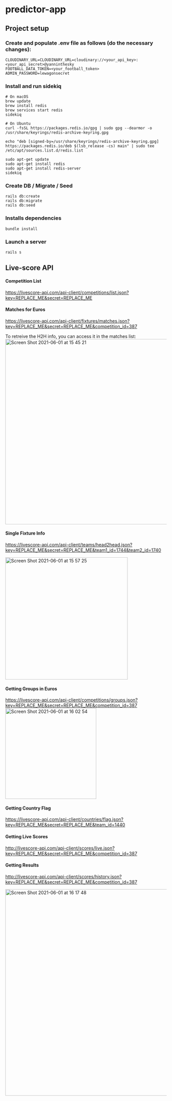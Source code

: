 # predictor-app
## Project setup

### Create and populate .env file as follows (do the necessary changes):
```
CLOUDINARY_URL=CLOUDINARY_URL=cloudinary://<your_api_key>:<your_api_secret>@yanninthesky
FOOTBALL_DATA_TOKEN=<your_football_token>
ADMIN_PASSWORD=lewagonsecret
```

### Install and run sidekiq
```
# On macOS
brew update
brew install redis
brew services start redis
sidekiq
```

```
# On Ubuntu
curl -fsSL https://packages.redis.io/gpg | sudo gpg --dearmor -o /usr/share/keyrings/redis-archive-keyring.gpg

echo "deb [signed-by=/usr/share/keyrings/redis-archive-keyring.gpg] https://packages.redis.io/deb $(lsb_release -cs) main" | sudo tee /etc/apt/sources.list.d/redis.list

sudo apt-get update
sudo apt-get install redis
sudo apt-get install redis-server
sidekiq
```

### Create DB / Migrate / Seed
```
rails db:create
rails db:migrate
rails db:seed
```

### Installs dependencies
```
bundle install
```
### Launch a server
```
rails s
```


## Live-score API
#### Competition List
https://livescore-api.com/api-client/competitions/list.json?key=REPLACE_ME&secret=REPLACE_ME

#### Matches for Euros
https://livescore-api.com/api-client/fixtures/matches.json?key=REPLACE_ME&secret=REPLACE_ME&competition_id=387

To retreive the H2H info, you can access it in the matches list:
<img width="579" alt="Screen Shot 2021-06-01 at 15 45 21" src="https://user-images.githubusercontent.com/25542223/120278547-635e5c00-c2f0-11eb-8041-b15dd6a8970c.png">

#### Single Fixture Info
https://livescore-api.com/api-client/teams/head2head.json?key=REPLACE_ME&secret=REPLACE_ME&team1_id=1744&team2_id=1740

<img width="382" alt="Screen Shot 2021-06-01 at 15 57 25" src="https://user-images.githubusercontent.com/25542223/120279969-11b6d100-c2f2-11eb-8d62-11a19542aedc.png">

#### Getting Groups in Euros
https://livescore-api.com/api-client/competitions/groups.json?key=REPLACE_ME&secret=REPLACE_ME&competition_id=387
<img width="284" alt="Screen Shot 2021-06-01 at 16 02 54" src="https://user-images.githubusercontent.com/25542223/120280590-d668d200-c2f2-11eb-8c93-3b5c0a09aafe.png">

#### Getting Country Flag
https://livescore-api.com/api-client/countries/flag.json?key=REPLACE_ME&secret=REPLACE_ME&team_id=1440

#### Getting Live Scores
http://livescore-api.com/api-client/scores/live.json?key=REPLACE_ME&secret=REPLACE_ME&competition_id=387

#### Getting Results 
http://livescore-api.com/api-client/scores/history.json?key=REPLACE_ME&secret=REPLACE_ME&competition_id=387

<img width="645" alt="Screen Shot 2021-06-01 at 16 17 48" src="https://user-images.githubusercontent.com/25542223/120282296-ea153800-c2f4-11eb-89d0-1076596a05de.png">
